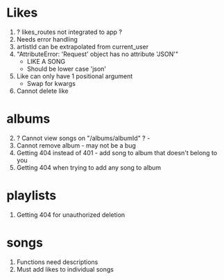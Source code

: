 # Likes

1. ? likes_routes not integrated to app ?
2. Needs error handling
3. artistId can be extrapolated from current_user
4. "AttributeError: 'Request' object has no attribute 'JSON'"
    - LIKE A SONG
    - Should be lower case 'json'
5. Like can only have 1 positional argument
    - Swap for kwargs
6. Cannot delete like

# albums

2. ? Cannot view songs on "/albums/albumId" ? - 
3. Cannot remove album - may not be a bug
4. Getting 404 instead of 401 - add song to album that doesn't belong to you
5. Getting 404 when trying to add any song to album

# playlists

1. Getting 404 for unauthorized deletion

# songs

1. Functions need descriptions
2. Must add likes to individual songs
